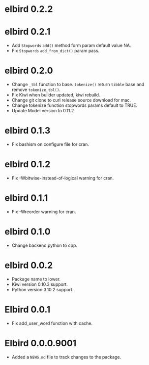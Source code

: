 # elbird 0.2.2

# elbird 0.2.1

* Add `Stopwords` `add()` method form param default value NA.
* Fix `Stopwords` `add_from_dict()` param pass.

# elbird 0.2.0

* Change `_tbl` function to base.
  `tokenize()` return `tibble` base and remove `tokenize_tbl()`.
* Fix Kiwi when builder updated, kiwi rebuild.
* Change git clone to curl release source download for mac.
* Change tokenize function stopwords params default to TRUE.
* Update Model version to 0.11.2

# elbird 0.1.3

* Fix bashism on configure file for cran.

# elbird 0.1.2

* Fix -Wbitwise-instead-of-logical warning for cran.

# elbird 0.1.1

* Fix -Wreorder warning for cran.

# elbird 0.1.0

* Change backend python to cpp.

# elbird 0.0.2

* Package name to lower.
* Kiwi version 0.10.3 support.
* Python version 3.10.2 support.

# Elbird 0.0.1

* Fix add_user_word function with cache.

# Elbird 0.0.0.9001

* Added a `NEWS.md` file to track changes to the package.
